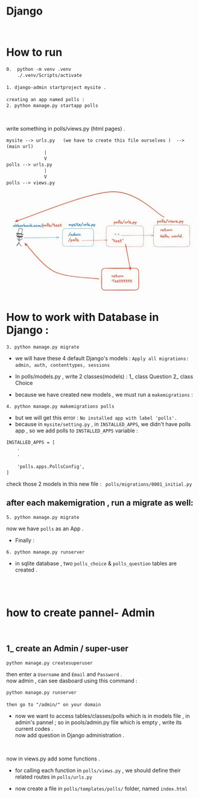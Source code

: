 
# Django 
<br>

# How to run 


```
0.  python -m venv .venv
    ./.venv/Scripts/activate

1. django-admin startproject mysite .

creating an app named polls :
2. python manage.py startapp polls 

```
<br>
 

write something in polls/views.py (html pages) .

```
mysite --> urls.py   (we have to create this file ourselves )  --> (main url)
              |
              V
polls --> urls.py  
              |
              V
polls --> views.py 
```
<img src="assets/Capture2.JPG">

<br>

# How to work with Database in Django :
```
3. python manage.py migrate
```
+ we will have these 4 default Django's models : ```Apply all migrations: admin, auth, contenttypes, sessions```



+ In polls/models.py , write 2 classes(models) : 
    1_ class Question 
    2_ class Choice

+ because we have created new models , we must run a ``` makemigrations ``` : 
```
4. python manage.py makemigrations polls
```
+ but we will get this error : ```No installed app with label 'polls'.``` <br>
+ because in ```mysite/setting.py``` , in ```INSTALLED_APPS```, we didn't have polls app , so we add polls to ```INSTALLED_APPS``` variable : <br>
```
INSTALLED_APPS = [
    .
    .

    'polls.apps.PollsConfig',
]
```
check those 2 models in this new file : 
``` polls/migrations/0001_initial.py```

## after each makemigration , run a migrate as well:
```
5. python manage.py migrate
```

now we have ```polls``` as an App .

+ Finally :
```
6. python manage.py runserver
```

+ in sqlite database , two ```polls_choice``` & ```polls_question``` tables are created .


<br>
<br>



# how to create pannel- Admin 

<br>

## 1_ create an Admin / super-user
```
python manage.py createsuperuser 
```
then enter a `Username` and `Email` and `Password` .<br>
now admin , can see dasboard using this command :
```
python manage.py runserver 

then go to "/admin/" on your domain 
```


+ now we want to access tables/classes/polls which is in models file , in admin's pannel ; so in pools/admin.py file which is empty , write its current codes . <br>
now add question in Django administration .

<br>

now in views.py add some functions . <br>
+ for calling each function in `polls/views.py` , we should define their related routes in `polls/urls.py`

+ now create a file in `polls/templates/polls/` folder, named `index.html`
